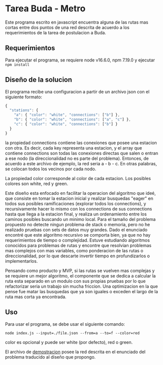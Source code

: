 # Tarea Buda - Metro

Este programa escrito en javascript encuentra alguna de las rutas mas cortas entre dos puntos de una red descrita de acuerdo a los requerimientos de la tarea de postulacion a Buda.

## Requerimientos

Para ejecutar el programa, se requiere node v16.6.0, npm 7.19.0 y ejecutar ``npm install``

## Diseño de la solucion

El programa recibe una configuracion a partir de un archivo json con el siguiente formato:
````js
{
  "stations": {
    "a": { "color": "white", "connections": ["b"] },
    "b": { "color": "white", "connections": ["a", "c"] },
    "c": { "color": "white", "connections": ["b"] }
  }
}
````

la propiedad connections contiene las conexiones que posee una estacion con otra. Es decir, cada key representa una estacion, y el array que contiene connections son todas las conexiones directas que salen o entran a ese nodo (la direccionalidad no es parte del problema).
Entonces, de acuerdo a este archivo de ejemplo, la red seria a - b - c. En otras palabras, se colocan todos los vecinos por cada nodo.

La propiedad color corresponde al color de cada estacion. Los posibles colores son white, red y green.

Este diseño esta enfocado en facilitar la operacion del algoritmo que ideé, que consiste en tomar la estacion inicial y realizar busquedas "eager" en todos sus posibles ramificaciones (explorar todos los connections), y recursivamente hacer lo mismo con los connections de sus connections hasta que llega a la estacion final, y realiza un ordenamiento entre los caminos posibles buscando un minimo local. Para el tamaño del problema propuesto no detecte ningun problema de stack o memoria, pero no he realizado pruebas con sets de datos muy grandes. Dado el enunciado encontré que este algoritmo recursivo se comporta bien, ya que no hay requerimientos de tiempo o complejidad. Estuve estudiando algoritmos conocidos para problemas de rutas y encontre que resolvian problemas mas complejos con mas variables, como ponderacion de las rutas o direccionalidad, por lo que descarte invertir tiempo en profundizarlos o implementarlos. 

Pensando como producto y MVP, si las rutas se vuelven mas complejas y se requiere un mejor algoritmo, el componente que se dedica a calcular la ruta esta separado en un modulo con sus propias pruebas por lo que refactorizar seria un trabajo sin mucha friccion. Una optimizacion en la que pense fue matar las busquedas que ya son iguales o exceden el largo de la ruta mas corta ya encontrada.

## Uso

Para usar el programa, se debe usar el siguiente comando: 
```
node index.js --input=./file.json --from=a --to=f --color=red
```
color es opcional y puede ser white (por defecto), red o green.

El archivo de [demostracion](demoFile.json) posee la red descrita en el enunciado del problema traducido al diseño que propongo.
